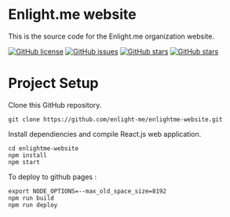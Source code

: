 Enlight.me website
========================
This is the source code for the Enlight.me organization website.

[![GitHub license](https://img.shields.io/github/license/enlight-me/enlightme-website)](https://github.com/enlight-me/enlightme-website/blob/master/LICENSE)
[![GitHub issues](https://img.shields.io/github/issues/enlight-me/enlightme-website)](https://github.com/enlight-me/enlightme-website)
[![GitHub stars](https://img.shields.io/github/stars/enlight-me/enlightme-website)](https://github.com/enlight-me/enlightme-website)
[![GitHub stars](https://img.shields.io/github/forks/enlight-me/enlightme-website)](https://github.com/enlight-me/enlightme-website/network/members)

Project Setup
============

Clone this GitHub repository. 
``` 
git clone https://github.com/enlight-me/enlightme-website.git
```

Install dependiencies and compile React.js web application.

```
cd enlightme-website
npm install
npm start
```

To deploy to github pages :
```
export NODE_OPTIONS=--max_old_space_size=8192
npm run build
npm run deploy
```
